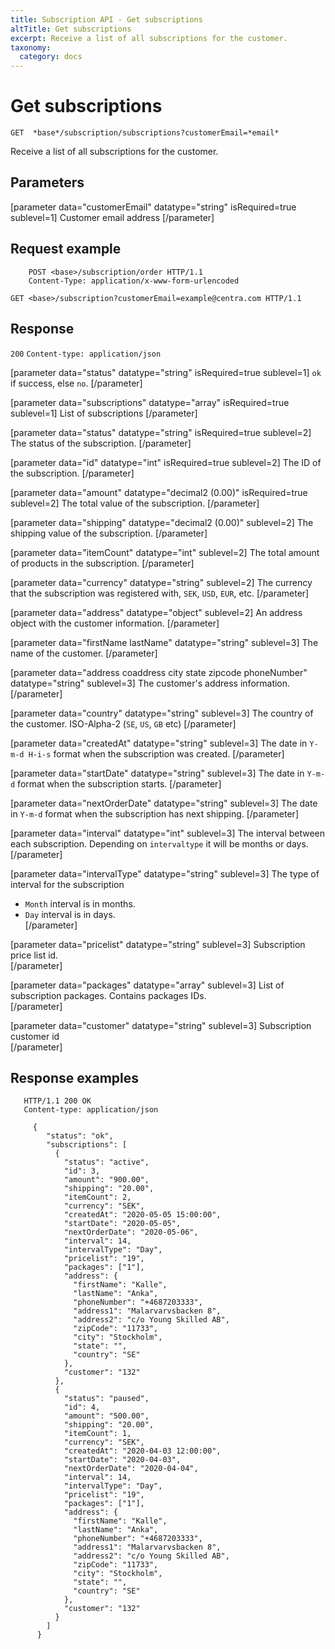 ```yaml
---
title: Subscription API - Get subscriptions
altTitle: Get subscriptions
excerpt: Receive a list of all subscriptions for the customer.
taxonomy:
  category: docs
---
```


# Get subscriptions

```text
GET  *base*/subscription/subscriptions?customerEmail=*email*
```

Receive a list of all subscriptions for the customer.

## Parameters

[parameter data="customerEmail" datatype="string" isRequired=true sublevel=1]
Customer email address
[/parameter]

## Request example

```http
    POST <base>/subscription/order HTTP/1.1
    Content-Type: application/x-www-form-urlencoded
    
GET <base>/subscription?customerEmail=example@centra.com HTTP/1.1
```

## Response

`200` `Content-type: application/json`

[parameter data="status" datatype="string" isRequired=true sublevel=1]
``ok`` if success, else ``no``.
[/parameter]

[parameter data="subscriptions" datatype="array" isRequired=true sublevel=1]
List of subscriptions
[/parameter]

[parameter data="status" datatype="string" isRequired=true sublevel=2]
The status of the subscription.
[/parameter]

[parameter data="id" datatype="int" isRequired=true sublevel=2]
The ID of the subscription.
[/parameter]

[parameter data="amount" datatype="decimal2 (0.00)" isRequired=true sublevel=2]
The total value of the subscription.
[/parameter]


[parameter data="shipping" datatype="decimal2 (0.00)" sublevel=2]
The shipping value of the subscription.
[/parameter]

[parameter data="itemCount" datatype="int" sublevel=2]
The total amount of products in the subscription.
[/parameter]

[parameter data="currency" datatype="string" sublevel=2]
The currency that the subscription was registered with, ``SEK``, ``USD``, ``EUR``, etc.
[/parameter]

[parameter data="address" datatype="object" sublevel=2]
An address object with the customer information.
[/parameter]

[parameter data="firstName lastName" datatype="string" sublevel=3]
The name of the customer.
[/parameter]

[parameter data="address coaddress city state zipcode phoneNumber" datatype="string" sublevel=3]
The customer's address information.
[/parameter]

[parameter data="country" datatype="string" sublevel=3]
The country of the customer. ISO-Alpha-2 (``SE``, ``US``, ``GB`` etc)
[/parameter]

[parameter data="createdAt" datatype="string" sublevel=3]
The date in ``Y-m-d H-i-s`` format when the subscription was created.
[/parameter]

[parameter data="startDate" datatype="string" sublevel=3]
The date in ``Y-m-d`` format when the subscription starts.
[/parameter]

[parameter data="nextOrderDate" datatype="string" sublevel=3]
The date in ``Y-m-d`` format when the subscription has next shipping.
[/parameter]

[parameter data="interval" datatype="int" sublevel=3]
The interval between each subscription. Depending on `intervaltype` it will be months or days.
[/parameter]

[parameter data="intervalType" datatype="string" sublevel=3]
The type of interval for the subscription
* ``Month`` interval is in months.
* ``Day`` interval is in days.        
[/parameter]

[parameter data="pricelist" datatype="string" sublevel=3]
Subscription price list id.      
[/parameter]

[parameter data="packages" datatype="array" sublevel=3]
List of subscription packages. Contains packages IDs.   
[/parameter]

[parameter data="customer" datatype="string" sublevel=3]
Subscription customer id   
[/parameter]

## Response examples

```http
   HTTP/1.1 200 OK
   Content-type: application/json

     {
        "status": "ok",
        "subscriptions": [
          {
            "status": "active",
            "id": 3,
            "amount": "900.00",
            "shipping": "20.00",
            "itemCount": 2,
            "currency": "SEK",
            "createdAt": "2020-05-05 15:00:00",
            "startDate": "2020-05-05",
            "nextOrderDate": "2020-05-06",
            "interval": 14,
            "intervalType": "Day",
            "pricelist": "19",
            "packages": ["1"],
            "address": {
              "firstName": "Kalle",
              "lastName": "Anka",
              "phoneNumber": "+4687203333",
              "address1": "Malarvarvsbacken 8",
              "address2": "c/o Young Skilled AB",
              "zipCode": "11733",
              "city": "Stockholm",
              "state": "",
              "country": "SE"
            },
            "customer": "132"
          },
          {
            "status": "paused",
            "id": 4,
            "amount": "500.00",
            "shipping": "20.00",
            "itemCount": 1,
            "currency": "SEK",
            "createdAt": "2020-04-03 12:00:00",
            "startDate": "2020-04-03",
            "nextOrderDate": "2020-04-04",
            "interval": 14,
            "intervalType": "Day",
            "pricelist": "19",
            "packages": ["1"],
            "address": {
              "firstName": "Kalle",
              "lastName": "Anka",
              "phoneNumber": "+4687203333",
              "address1": "Malarvarvsbacken 8",
              "address2": "c/o Young Skilled AB",
              "zipCode": "11733",
              "city": "Stockholm",
              "state": "",
              "country": "SE"
            },
            "customer": "132"
          }
        ]
      }
```